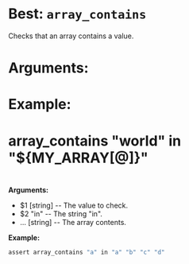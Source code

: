 # Best: `array_contains`

Checks that an array contains a value.


#
#
# Arguments:
#
# Example:
#
#     array_contains "world" in "${MY_ARRAY[@]}"
#

**Arguments:**

 - $1  \[string\]    -- The value to check.
 - $2  "in"        -- The string "in".
 - ... \[string\]    -- The array contents.


**Example:**

```bash
assert array_contains "a" in "a" "b" "c" "d"
```

